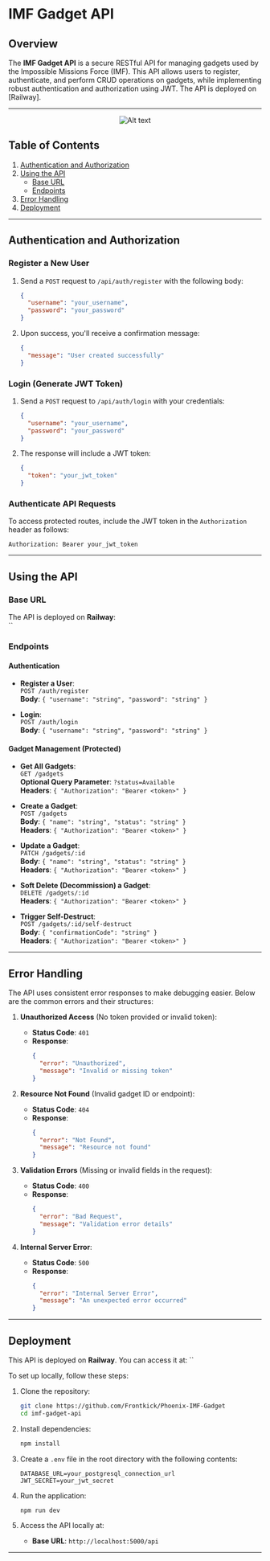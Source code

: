 # IMF Gadget API

## Overview

The **IMF Gadget API** is a secure RESTful API for managing gadgets used by the Impossible Missions Force (IMF). This API allows users to register, authenticate, and perform CRUD operations on gadgets, while implementing robust authentication and authorization using JWT. The API is deployed on [Railway].

---
<p align="center">
  <img src="IMF_workflow.png" alt="Alt text" />
</p>

## Table of Contents

1. [Authentication and Authorization](#authentication-and-authorization)
2. [Using the API](#using-the-api)
   - [Base URL](#base-url)
   - [Endpoints](#endpoints)
3. [Error Handling](#error-handling)
4. [Deployment](#deployment)

---

## Authentication and Authorization

### Register a New User

1. Send a `POST` request to `/api/auth/register` with the following body:
   ```json
   {
     "username": "your_username",
     "password": "your_password"
   }
   ```
2. Upon success, you'll receive a confirmation message:
   ```json
   {
     "message": "User created successfully"
   }
   ```

### Login (Generate JWT Token)

1. Send a `POST` request to `/api/auth/login` with your credentials:
   ```json
   {
     "username": "your_username",
     "password": "your_password"
   }
   ```
2. The response will include a JWT token:
   ```json
   {
     "token": "your_jwt_token"
   }
   ```

### Authenticate API Requests

To access protected routes, include the JWT token in the `Authorization` header as follows:

```text
Authorization: Bearer your_jwt_token
```

---

## Using the API

### Base URL

The API is deployed on **Railway**:\
``

### Endpoints

#### Authentication

- **Register a User**:\
  `POST /auth/register`\
  **Body**: `{ "username": "string", "password": "string" }`

- **Login**:\
  `POST /auth/login`\
  **Body**: `{ "username": "string", "password": "string" }`

#### Gadget Management (Protected)

- **Get All Gadgets**:\
  `GET /gadgets`\
  **Optional Query Parameter**: `?status=Available`\
  **Headers**: `{ "Authorization": "Bearer <token>" }`

- **Create a Gadget**:\
  `POST /gadgets`\
  **Body**: `{ "name": "string", "status": "string" }`\
  **Headers**: `{ "Authorization": "Bearer <token>" }`

- **Update a Gadget**:\
  `PATCH /gadgets/:id`\
  **Body**: `{ "name": "string", "status": "string" }`\
  **Headers**: `{ "Authorization": "Bearer <token>" }`

- **Soft Delete (Decommission) a Gadget**:\
  `DELETE /gadgets/:id`\
  **Headers**: `{ "Authorization": "Bearer <token>" }`

- **Trigger Self-Destruct**:\
  `POST /gadgets/:id/self-destruct`\
  **Body**: `{ "confirmationCode": "string" }`\
  **Headers**: `{ "Authorization": "Bearer <token>" }`

---

## Error Handling

The API uses consistent error responses to make debugging easier. Below are the common errors and their structures:

1. **Unauthorized Access** (No token provided or invalid token):

   - **Status Code**: `401`
   - **Response**:
     ```json
     {
       "error": "Unauthorized",
       "message": "Invalid or missing token"
     }
     ```

2. **Resource Not Found** (Invalid gadget ID or endpoint):

   - **Status Code**: `404`
   - **Response**:
     ```json
     {
       "error": "Not Found",
       "message": "Resource not found"
     }
     ```

3. **Validation Errors** (Missing or invalid fields in the request):

   - **Status Code**: `400`
   - **Response**:
     ```json
     {
       "error": "Bad Request",
       "message": "Validation error details"
     }
     ```

4. **Internal Server Error**:

   - **Status Code**: `500`
   - **Response**:
     ```json
     {
       "error": "Internal Server Error",
       "message": "An unexpected error occurred"
     }
     ```

---

## Deployment

This API is deployed on **Railway**. You can access it at:
``

To set up locally, follow these steps:

1. Clone the repository:

   ```bash
   git clone https://github.com/Frontkick/Phoenix-IMF-Gadget
   cd imf-gadget-api
   ```

2. Install dependencies:

   ```bash
   npm install
   ```

3. Create a `.env` file in the root directory with the following contents:

   ```
   DATABASE_URL=your_postgresql_connection_url
   JWT_SECRET=your_jwt_secret
   ```

4. Run the application:

   ```bash
   npm run dev
   ```

5. Access the API locally at:

   - **Base URL**: `http://localhost:5000/api`

---


